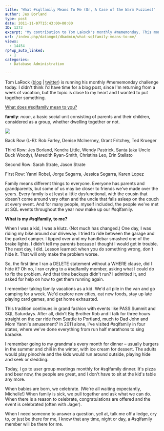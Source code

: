 ```yaml
---
title: 'What #sqlfamily Means To Me (Or, A Case of the Warm Fuzzies)'
author: Jes Borland
type: post
date: 2011-11-07T15:43:00+00:00
ID: 1373
excerpt: "My contribution to Tom LaRock's monthly #mememonday. This month's topic: #sqlfamily."
url: /index.php/datamgmt/dbadmin/what-sqlfamily-means-to-me/
views:
  - 14454
rp4wp_auto_linked:
  - 1
categories:
  - Database Administration

---
```

Tom LaRock ([blog][1] | [twitter][2]) is running his monthly #mememonday challenge today. I didn't think I'd have time for a blog post, since I'm returning from a week of vacation, but the topic is close to my heart and I wanted to put together something. 

[What does #sqlfamily mean to you?][3]

**family**: _noun_, a basic social unit consisting of parents and their children, considered as a group, whether dwelling together or not. 

[![][4]][5]
  
Back Row (L-R): Rob Farley, Denise McInerney, Grant Fritchey, Ted Krueger
  
Third Row: Jes Borland, Kendra Little, Wendy Pastrick, Santa (aka Uncle Buck Woody), Meredith Ryan-Smith, Christina Leo, Erin Stellato
  
Second Row: Sarah Strate, Jason Strate
  
First Row: Yanni Robel, Jorge Segarra, Jessica Segarra, Karen Lopez 

Family means different things to everyone. Everyone has parents and grandparents, but some of us may be closer to friends we've made over the years. Every family is at least a little dysfunctional, with the cousin that doesn't come around very often and the uncle that falls asleep on the couch at every event. And for many people, myself included, the people we've met at SQL events throughout the year now make up our #sqlfamily. 

**What is my #sqlfamily, to me?** 

When I was a kid, I was a klutz. (Not much has changed.) One day, I was riding my bike around our driveway. I tried to ride between the garage and the parked camper. I tipped over and my handlebar smashed one of the brake lights. I didn't tell my parents because I thought I would get in trouble. The next day, I did. Lesson learned: when you do something wrong, don't hide it. That will only make the problem worse. 

So, the first time I ran a DELETE statement without a WHERE clause, did I hide it? Oh no, I ran crying to a #sqlfamily member, asking what I could do to fix the problem. And that time backups didn't run? I admitted it, and asked for help on how to get them running again. 

I remember taking family vacations as a kid. We'd all pile in the van and go camping for a week. We'd explore new cities, eat new foods, stay up late playing card games, and get home exhausted. 

This tradition continues in grand fashion with events like PASS Summit and SQL Saturdays. After all, didn't Big Brother Rob and I talk for three hours straight on the car ride from Seattle to Portland, much to Dad John and Mom Yanni's amusement? In 2011 alone, I've visited #sqlfamily in four states, where we've done everything from run half marathons to sing karaoke. 

I remember going to my grandma's every month for dinner – usually burgers in the summer and chili in the winter, with ice cream for dessert. The adults would play pinochle and the kids would run around outside, playing hide and seek or sledding. 

Today, I go to user group meetings monthly for #sqlfamily dinner. It's pizza and beer now, the people are great, and I don't have to sit at the kid's table any more. 

When babies are born, we celebrate. (We're all waiting expectantly, Michelle!) When family is sick, we pull together and ask what we can do. When there is a reason to celebrate, congratulations are offered and the event is celebrated (often with Jager). 

When I need someone to answer a question, yell at, talk me off a ledge, cry to, or just be there for me, I know that any time, night or day, a #sqlfamily member will be there for me.

 [1]: http://thomaslarock.com/
 [2]: http://twitter.com/sqlrockstar
 [3]: http://www.thomaslarock.com/2011/11/what-sqlfamily-means-to-me/
 [4]: http://static.awkwardfamilyphotos.com/wp-content/uploads/cache/2012/10/photo17/3313448111.jpg
 [5]: http://awkwardfamilyphotos.com/2011/09/02/christmas-3/